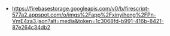 - https://firebasestorage.googleapis.com/v0/b/firescript-577a2.appspot.com/o/imgs%2Fapp%2Fxinyiheng%2FPn-VmE4za3.json?alt=media&token=1c3068fd-b991-416b-8421-87e264c34db2
